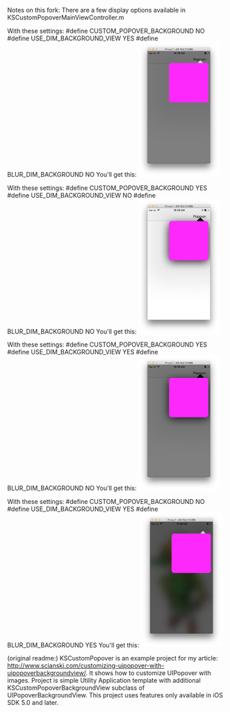 Notes on this fork:
There are a few display options available in KSCustomPopoverMainViewController.m  

With these settings:
  #define CUSTOM_POPOVER_BACKGROUND NO
  #define USE_DIM_BACKGROUND_VIEW YES
  #define BLUR_DIM_BACKGROUND NO
You'll get this:
<img src="KSCustomPopover/dimview_only.png" width="188">

With these settings:
  #define CUSTOM_POPOVER_BACKGROUND YES
  #define USE_DIM_BACKGROUND_VIEW NO
  #define BLUR_DIM_BACKGROUND NO
You'll get this:
<img src="KSCustomPopover/customBackgroundOnly.png" width="188">

With these settings:
  #define CUSTOM_POPOVER_BACKGROUND YES
  #define USE_DIM_BACKGROUND_VIEW YES
  #define BLUR_DIM_BACKGROUND NO
You'll get this:
<img src="KSCustomPopover/bothBackgroundOptions.png" width="188">

With these settings:
  #define CUSTOM_POPOVER_BACKGROUND NO
  #define USE_DIM_BACKGROUND_VIEW YES
  #define BLUR_DIM_BACKGROUND YES
You'll get this:
<img src="KSCustomPopover/blurBackground.png" width="188">

(original readme:)
KSCustomPopover is an example project for my article: http://www.scianski.com/customizing-uipopover-with-uipopoverbackgroundview/. It shows how to customize UIPopover with images. Project is simple Utility Application template with additional KSCustomPopoverBackgroundView subclass of UIPopoverBackgroundView. This project uses features only available in iOS SDK 5.0 and later.
